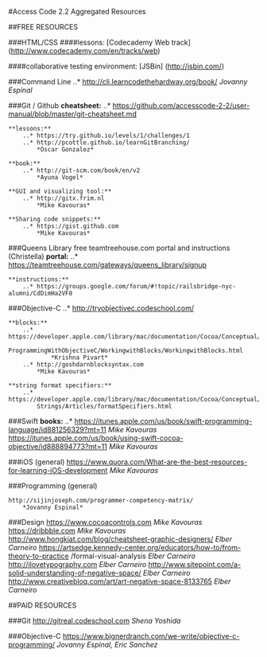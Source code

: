 #Access Code 2.2 Aggregated Resources

##FREE RESOURCES

###HTML/CSS
####lessons:
[Codecademy Web track] (http://www.codecademy.com/en/tracks/web)

####collaborative testing environment:
[JSBin] (http://jsbin.com/)


###Command Line
	..* http://cli.learncodethehardway.org/book/
		*Jovanny Espinal*


###Git / Github
	**cheatsheet:**
		..* https://github.com/accesscode-2-2/user-manual/blob/master/git-cheatsheet.md

	**lessons:**
		..* https://try.github.io/levels/1/challenges/1
		..* http://pcottle.github.io/learnGitBranching/
			*Oscar Gonzalez*
		
	**book:**
		..* http://git-scm.com/book/en/v2
			*Ayuna Vogel*
			
	**GUI and visualizing tool:**
		..* http://gitx.frim.nl
			*Mike Kavouras*
			
	**Sharing code snippets:**
		..* https://gist.github.com
			*Mike Kavouras*


###Queens Library free teamtreehouse.com portal and instructions (Christella)
	**portal:**
		..* https://teamtreehouse.com/gateways/queens_library/signup

	**instructions:**
		..* https://groups.google.com/forum/#!topic/railsbridge-nyc-alumni/CdDimHa2VF8


###Objective-C
	..* http://tryobjectivec.codeschool.com/
	
	**blocks:**
		..* https://developer.apple.com/library/mac/documentation/Cocoa/Conceptual/
			ProgrammingWithObjectiveC/WorkingwithBlocks/WorkingwithBlocks.html
				*Krishna Pivart*
		..* http://goshdarnblocksyntax.com
			*Mike Kavouras*
			
	**string format specifiers:**
		..* https://developer.apple.com/library/mac/documentation/Cocoa/Conceptual/
			Strings/Articles/formatSpecifiers.html


###Swift
	**books:**
		..* https://itunes.apple.com/us/book/swift-programming-language/id881256329?mt=11
			*Mike Kavouras*
		https://itunes.apple.com/us/book/using-swift-cocoa-objective/id888894773?mt=11
			*Mike Kavouras*
		
###iOS (general)
	https://www.quora.com/What-are-the-best-resources-for-learning-iOS-development
		*Mike Kavouras*
		
###Programming (general)
	
	http://sijinjoseph.com/programmer-competency-matrix/
		*Jovanny Espinal*
		
###Design
	https://www.cocoacontrols.com
		*Mike Kavouras*
	https://dribbble.com
		*Mike Kavouras*
	http://www.hongkiat.com/blog/cheatsheet-graphic-designers/
		*Elber Carneiro*
	https://artsedge.kennedy-center.org/educators/how-to/from-theory-to-practice
		/formal-visual-analysis
		*Elber Carneiro*
	http://ilovetypography.com
		*Elber Carneiro*
	http://www.sitepoint.com/a-solid-understanding-of-negative-space/
		*Elber Carneiro*
	http://www.creativebloq.com/art/art-negative-space-8133765
		*Elber Carneiro*



##PAID RESOURCES

###Git
	http://gitreal.codeschool.com
		*Shena Yoshida*

###Objective-C
	https://www.bignerdranch.com/we-write/objective-c-programming/
		*Jovanny Espinal, Eric Sanchez*
